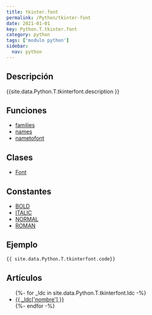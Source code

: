 ```yaml
---
title: tkinter.font
permalink: /Python/tkinter-font
date: 2021-01-01
key: Python.T.tkinter.font
category: python
tags: ['modulo python']
sidebar: 
  nav: python
---
```


## Descripción
{{site.data.Python.T.tkinterfont.description }}

## Funciones
* [families](/Python/tkinter-font/families/)
* [names](/Python/tkinter-font/names/)
* [nametofont](/Python/tkinter-font/nametofont/)

## Clases
* [Font](/Python/tkinter-font/Font/)

## Constantes
* [BOLD](/Python/tkinter-font/BOLD/)
* [ITALIC](/Python/tkinter-font/ITALIC/)
* [NORMAL](/Python/tkinter-font/NORMAL/)
* [ROMAN](/Python/tkinter-font/ROMAN/)

## Ejemplo
~~~python
{{ site.data.Python.T.tkinterfont.code}}
~~~

## Artículos
<ul>
{%- for _ldc in site.data.Python.T.tkinterfont.ldc -%}
   <li>
       <a href="{{_ldc['url'] }}">{{ _ldc['nombre'] }}</a>
   </li>
{%- endfor -%}
</ul>
